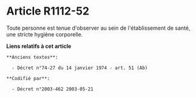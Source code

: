 # Article R1112-52

Toute personne est tenue d'observer au sein de l'établissement de santé, une stricte hygiène corporelle.

**Liens relatifs à cet article**

	**Anciens textes**:

	  - Décret n°74-27 du 14 janvier 1974 - art. 51 (Ab)

	**Codifié par**:

	  - Décret n°2003-462 2003-05-21
